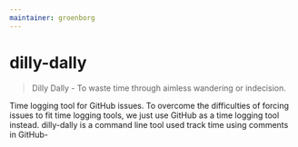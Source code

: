 ```yaml
---
maintainer: groenborg
---
```


# dilly-dally

> Dilly Dally - 
> To waste time through aimless wandering or indecision.

Time logging tool for GitHub issues. To overcome the difficulties of forcing issues to fit time logging tools, we just use GitHub as a time logging tool instead.
dilly-dally is a command line tool used track time using comments in GitHub-


